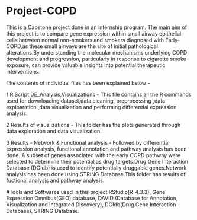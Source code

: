 # Project-COPD
This is a Capstone project done in an internship program.
The main  aim of this project is to compare gene expression within small airway epithelial cells between normal non-smokers and smokers diagnosed with Early-COPD,as these small airways are the site of initial pathological alterations.By understanding the molecular mechanisms underlying COPD development and progression, particularly in response to cigarette smoke exposure, can provide valuable insights into potential therapeutic interventions.

The contents of individual files has been explained below -

1 R Script DE_Analysis,Visualizations - This file contains all the R commands used for  downloading dataset,data cleaning, preprocessing ,data exploaration ,data visualization  and  performing differential expression analysis. 

2 Results of visualizations - This folder has the plots generated through data exploration and data visualization.

3 Results - Network & Functional analysis - Followed by differential expression analysis, functional annotation and pathway analysis has been done. A subset of genes associated with the early COPD pathway were selected to determine their potential as drug targets.Drug Gene Interaction Database (DGIdb) is used to identify potentially druggable genes.Network analysis has been done using STRING Database.This folder has results of fuctional analysis and pathway analysis.

#Tools and Softwares used in this project
RStudio(R-4.3.3), Gene Expression Omnibus(GEO) database, DAVID (Database for Annotation, Visualization and Integrated Discovery), DGIdb(Drug Gene Interaction Database), STRING Database.

